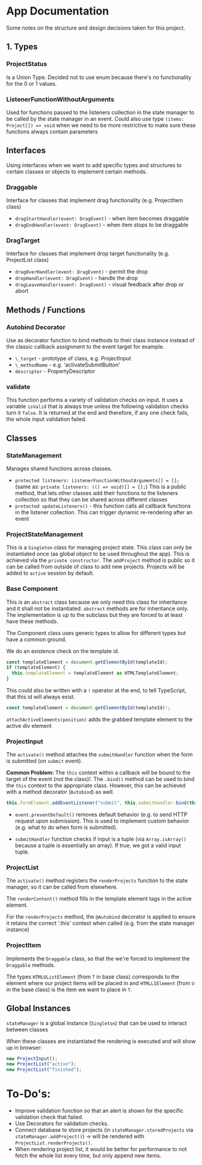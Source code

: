 # App Documentation

Some notes on the structure and design decisions taken for this project.

## 1. Types

### ProjectStatus

Is a Union Type. Decided not to use enum because there's no functionality for the 0 or 1 values.

### ListenerFunctionWithoutArguments

Used for functions passed to the listeners collection in the state manager to be called by the state manager in an event. Could also use type `(items: Project[]) => void` when we need to be more restrictive to make sure these functions always contain parameters

## Interfaces

Using interfaces when we want to add specific types and structures to certain classes or objects to implement certain methods.

### Draggable

Interface for classes that implement drag functionality (e.g. ProjectItem class)

- `dragStartHandler(event: DragEvent)` - when item becomes draggable
- `dragEndHandler(event: DragEvent)` - when item stops to be draggable

### DragTarget

Interface for classes that implement drop target functionality (e.g. ProjectList class)

- `dragOverHandler(event: DragEvent)` - permit the drop
- `dropHandler(event: DragEvent)` - handle the drop
- `dragLeaveHandler(event: DragEvent)` - visual feedback after drop or abort

## Methods / Functions

### Autobind Decorator

Use as decorator function to bind methods to their class instance instead of the classic callback assignment to the event target for example.

- `\_target` - prototype of class, e.g. ProjectInput
- `\_methodName` - e.g. 'activateSubmitButton'
- `descriptor` - PropertyDescriptor

### validate

This function performs a variety of validation checks on input.
It uses a variable `isValid` that is always true unless the following validation checks turn it `false`. It is returned at the end and therefore, if any one check fails, the whole input validation failed.

## Classes

### StateManagement

Manages shared functions across classes.

- `protected listeners: ListenerFunctionWithoutArguments[] = [];` (same as: `private listeners: (() => void)[] = [];`)
  This is a public method, that lets other classes add their functions to the listeners collection so that they can be shared across different classes
- `protected updateListeners()` - this function calls all callback functions in the listener collection. This can trigger dynamic re-rendering after an event

### ProjectStateManagement

This is a `Singleton` class for managing project state. This class can only be instantiated once (as global object to be used throughout the app). This is achieved via the `private constructor`.
The `addProject` method is public so it can be called from outside of class to add new projects. Projects will be added to `active` session by default.

### Base Component

This is an `abstract` class because we only need this class for inheritance and it shall not be instantiated.
`abstract` methods are for inheritance only. The implementation is up to the subclass but they are forced to at least have these methods.

The Component class uses generic types to allow for different types but have a common ground.

We do an existence check on the template id.

```typescript
const templateElement = document.getElementById(templateId);
if (templateElement) {
  this.templateElement = templateElement as HTMLTemplateElement;
}
```

This could also be written with a `!` operator at the end, to tell TypeScript, that this id will always exist.

```typescript
const templateElement = document.getElementById(templateId)!;
```

`attachActiveElements(position)` adds the grabbed template element to the active div element

### ProjectInput

The `activate()` method attaches the `submitHandler` function when the form is submitted (on `submit` event).

**Common Problem:**
The `this` context within a callback will be bound to the target of the event (not the class)!.
The `.bind()` method can be used to bind the `this` context to the appropriate class. However, this can be achieved with a method decorator (`Autobind`) as well.

```typescript
this.formElement.addEventListener("submit", this.submitHandler.bind(this)); // binding 'this' context to the class
```

- `event.preventDefault()` removes default behavior (e.g. to send HTTP request upon submission). This is used to implement custom behavior (e.g. what to do when form is submitted).

- `submitHandler` function checks if input is a tuple (via `Array.isArray()` because a tuple is essentially an array). If true, we got a valid input tuple.

### ProjectList

The `activate()` method registers the `renderProjects` function to the state manager, so it can be called from elsewhere.

The `renderContent()` method fills in the template element tags in the active element.

For the `renderProjects` method, the `@Autobind` decorator is applied to ensure it retains the correct '.this' context when called (e.g. from the state manager instance)

### ProjectItem

Implements the `Draggable` class, so that the we're forced to implement the `Draggable` methods.

The types `HTMLUListElement` (from `T` in base class) corresponds to the element where our project items will be placed in and `HTMLLIElement` (from `U` in the base class) is the item we want to place in `T`.

## Global Instances

`stateManager` is a global instance (`Singleton`) that can be used to interact between classes

When these classes are instantiated the rendering is executed and will show up in browser:

```typescript
new ProjectInput();
new ProjectList("active");
new ProjectList("finished");
```

# To-Do's:

- Improve validation function so that an alert is shown for the specific validation check that failed.
- Use Decorators for validation checks.
- Connect database to store projects (in `stateManager.storedProjects` via `stateManager.addProject()`) -> will be rendered with `ProjectList.renderProjects()`.
- When rendering project list, it would be better for performance to not fetch the whole list every time, but only append new items.
